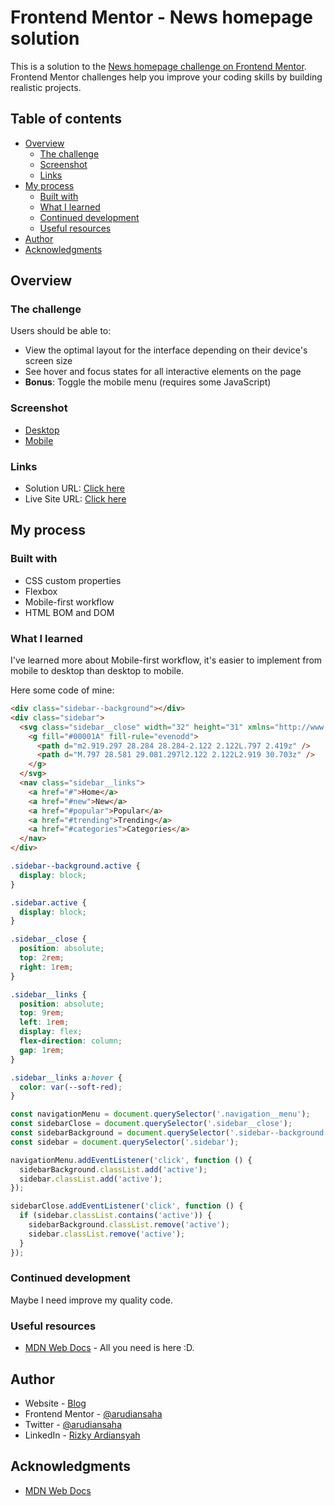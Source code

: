 # Frontend Mentor - News homepage solution

This is a solution to the [News homepage challenge on Frontend Mentor](https://www.frontendmentor.io/challenges/news-homepage-H6SWTa1MFl). Frontend Mentor challenges help you improve your coding skills by building realistic projects. 

## Table of contents

- [Overview](#overview)
  - [The challenge](#the-challenge)
  - [Screenshot](#screenshot)
  - [Links](#links)
- [My process](#my-process)
  - [Built with](#built-with)
  - [What I learned](#what-i-learned)
  - [Continued development](#continued-development)
  - [Useful resources](#useful-resources)
- [Author](#author)
- [Acknowledgments](#acknowledgments)

## Overview

### The challenge

Users should be able to:

- View the optimal layout for the interface depending on their device's screen size
- See hover and focus states for all interactive elements on the page
- **Bonus**: Toggle the mobile menu (requires some JavaScript)

### Screenshot

- [Desktop](./screenshots/desktop_1440-900.png)
- [Mobile](./screenshots/mobile_375-702.png)

### Links

- Solution URL: [Click here](https://your-solution-url.com)
- Live Site URL: [Click here](https://your-live-site-url.com)

## My process

### Built with

- CSS custom properties
- Flexbox
- Mobile-first workflow
- HTML BOM and DOM

### What I learned

I've learned more about Mobile-first workflow, it's easier to implement from mobile to desktop than desktop to mobile.

Here some code of mine:

```html
<div class="sidebar--background"></div>
<div class="sidebar">
  <svg class="sidebar__close" width="32" height="31" xmlns="http://www.w3.org/2000/svg">
    <g fill="#00001A" fill-rule="evenodd">
      <path d="m2.919.297 28.284 28.284-2.122 2.122L.797 2.419z" />
      <path d="M.797 28.581 29.081.297l2.122 2.122L2.919 30.703z" />
    </g>
  </svg>
  <nav class="sidebar__links">
    <a href="#">Home</a>
    <a href="#new">New</a>
    <a href="#popular">Popular</a>
    <a href="#trending">Trending</a>
    <a href="#categories">Categories</a>
  </nav>
</div>
```
```css
.sidebar--background.active {
  display: block;
}

.sidebar.active {
  display: block;
}

.sidebar__close {
  position: absolute;
  top: 2rem;
  right: 1rem;
}

.sidebar__links {
  position: absolute;
  top: 9rem;
  left: 1rem;
  display: flex;
  flex-direction: column;
  gap: 1rem;
}

.sidebar__links a:hover {
  color: var(--soft-red);
}
```
```js
const navigationMenu = document.querySelector('.navigation__menu');
const sidebarClose = document.querySelector('.sidebar__close');
const sidebarBackground = document.querySelector('.sidebar--background');
const sidebar = document.querySelector('.sidebar');

navigationMenu.addEventListener('click', function () {
  sidebarBackground.classList.add('active');
  sidebar.classList.add('active');
});

sidebarClose.addEventListener('click', function () {
  if (sidebar.classList.contains('active')) {
    sidebarBackground.classList.remove('active');
    sidebar.classList.remove('active');
  }
});
```

### Continued development

Maybe I need improve my quality code.

### Useful resources

- [MDN Web Docs](https://developer.mozilla.org/en-US) - All you need is here :D.

## Author

- Website - [Blog](https://blog-arudiansaha.vercel.app)
- Frontend Mentor - [@arudiansaha](https://www.frontendmentor.io/profile/arudiansaha)
- Twitter - [@arudiansaha](https://www.twitter.com/arudiansaha)
- LinkedIn - [Rizky Ardiansyah](https://www.linkedin.com/in/ky-ardiansyah)

## Acknowledgments

- [MDN Web Docs](https://developer.mozilla.org/en-US)